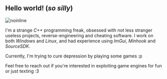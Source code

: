 ## Hello world! (*so silly*)

<p align="left"> <img
src="https://komarev.com/ghpvc/?username=noinline&label=people+who+found+a+complexity+in+me+and+cared+so+deeply&color=c0d1a9&style=flat"
alt="noinline" /> </p>

I'm a strange *C++* programming freak, obsessed with not less stranger useless
projects, reverse-engineering and cheating software. I work on both *Windows*
and *Linux*, and had experience using *ImGui*, *Minhook* and *SourceSDK*.

Currently, I'm trying to cure depression by playing some games :p

Feel free to reach out if you're interested in exploiting game engines for fun
or just texting :3
